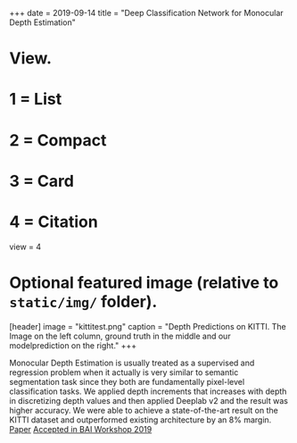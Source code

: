 +++
date = 2019-09-14
title = "Deep Classification Network for Monocular Depth Estimation"

# View.
#   1 = List
#   2 = Compact
#   3 = Card
#   4 = Citation
view = 4

# Optional featured image (relative to `static/img/` folder).
[header]
image = "kittitest.png"
caption = "Depth Predictions on KITTI. The Image on the left column, ground truth in the middle and our modelprediction on the right."
+++

Monocular Depth Estimation is usually treated as a supervised and regression problem when it actually is very similar to semantic segmentation task since they both are fundamentally pixel-level classification tasks. We applied depth increments that increases with depth in discretizing depth values and then applied Deeplab v2 and the result was higher accuracy. We were able to achieve a state-of-the-art result on the KITTI dataset and outperformed existing architecture by an 8% margin.
[Paper](https://arxiv.org/abs/1910.10369) [Accepted in BAI Workshop 2019](https://blackinai.github.io/)
